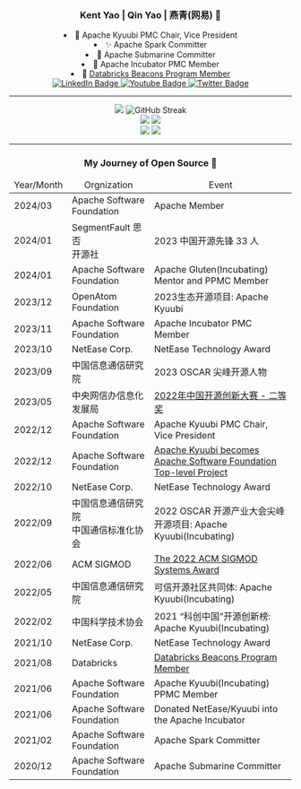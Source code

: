 <h3 align="center">Kent Yao | Qin Yao | 燕青(网易) 👋 </h3>
<div align="center">
  <div>
    <li>🦊 Apache Kyuubi PMC Chair, Vice President</li>
    <li>✨ Apache Spark Committer</li>
    <li>🚢 Apache Submarine Committer</li>
    <li>🍼 Apache Incubator PMC Member</li>
    <li>🧱 <a href="https://databricks.com/discover/beacons/kent-yao">Databricks Beacons Program Member</a></li>
  </div>
</div>

<div id="badges" align="center">
  <a href="https://www.linkedin.com/in/kent-yao/">
    <img src="https://img.shields.io/badge/LinkedIn-blue?style=for-the-badge&logo=linkedin&logoColor=white" alt="LinkedIn Badge"/>
  </a>
  <a href="https://www.youtube.com/channel/UCJB4x5YuERIWS4U0i82A4XQ">
    <img src="https://img.shields.io/badge/YouTube-red?style=for-the-badge&logo=youtube&logoColor=white" alt="Youtube Badge"/>
  </a>
  <a href="https://twitter.com/kent_zju">
    <img src="https://img.shields.io/badge/Twitter-blue?style=for-the-badge&logo=twitter&logoColor=white" alt="Twitter Badge"/>
  </a>
</div>

---

<div id="github_stats" align="center">
  <div>
    <a><img src="http://github-profile-summary-cards.vercel.app/api/cards/profile-details?username=yaooqinn&theme=github" /></a>
    <a><img src="https://streak-stats.demolab.com?user=yaooqinn&theme=github-light&mode=weekly" alt="GitHub Streak" /></a>
  </div>
  
  <div>
    <a><img src="http://github-profile-summary-cards.vercel.app/api/cards/repos-per-language?username=yaooqinn&theme=github" /></a>
    <a><img src="http://github-profile-summary-cards.vercel.app/api/cards/most-commit-language?username=yaooqinn&theme=github" /></a>
  </div>
  
  <div>
    <a><img src="http://github-profile-summary-cards.vercel.app/api/cards/stats?username=yaooqinn&theme=github" /></a>
    <a><img src="http://github-profile-summary-cards.vercel.app/api/cards/productive-time?username=yaooqinn&theme=github&utcOffset=8" /></a>
  </div>
</div>

---

<h3 align="center">My Journey of Open Source  👋</h3>

<table align="center">
  <thead>
    <tr align="center">
      <td>Year/Month</td>
      <td>Orgnization</td>
      <td>Event</td>
    </tr>
  </thead>
  <tboday>
    <tr>
      <td>2024/03</td>
      <td>Apache Software Foundation</td>
      <td>Apache Member</td>
    </tr>
    <tr>
      <td>2024/01</td>
      <td>SegmentFault 思否</br>开源社</td>
      <td>2023 中国开源先锋 33 人</td>
    </tr>
    <tr>
      <td>2024/01</td>
      <td>Apache Software Foundation</td>
      <td>Apache Gluten(Incubating) Mentor and PPMC Member</td>
    </tr>
    <tr>
      <td>2023/12</td>
      <td>OpenAtom Foundation</td>
      <td>2023生态开源项目: Apache Kyuubi</td>
    </tr>
    <tr>
      <td>2023/11</td>
      <td>Apache Software Foundation</td>
      <td>Apache Incubator PMC Member</td>
    </tr>
    <tr>
      <td>2023/10</td>
      <td>NetEase Corp.</td>
      <td>NetEase Technology Award</td>
    </tr>
    <tr>
      <td>2023/09</td>
      <td>中国信息通信研究院</td>
      <td>2023 OSCAR 尖峰开源人物</td>
    </tr>
    <tr>
      <td>2023/05</td>
      <td>中央网信办信息化发展局</td>
      <td><a href='http://bjos.oschina.net/juesaihuojiaingddanzhengshif-n121.html'>2022年中国开源创新大赛 - 二等奖</a></td>
    </tr>
    <tr>
      <td>2022/12</td>
      <td>Apache Software Foundation</td>
      <td>Apache Kyuubi PMC Chair, Vice President</td>
    </tr>
    <tr>
      <td>2022/12</td>
      <td>Apache Software Foundation</td>
      <td><a href='https://news.apache.org/foundation/entry/apache-kyuubi-becomes-top-level-project'>Apache Kyuubi becomes Apache Software Foundation Top-level Project</a></td>
    </tr>
    <tr>
      <td>2022/10</td>
      <td>NetEase Corp.</td>
      <td>NetEase Technology Award</td>
    </tr>
    <tr>
      <td>2022/09</td>
      <td>中国信息通信研究院</br>中国通信标准化协会</td>
      <td>2022 OSCAR 开源产业大会尖峰开源项目: Apache Kyuubi(Incubating)</td>
    </tr>
    <tr>
      <td>2022/06</td>
      <td>ACM SIGMOD</td>
      <td><a href='https://sigmod.org/2022-sigmod-systems-award/'>The 2022 ACM SIGMOD Systems Award</a></td>
    </tr>
    <tr>
      <td>2022/05</td>
      <td>中国信息通信研究院</td>
      <td>可信开源社区共同体: Apache Kyuubi(Incubating)</td>
    </tr>
    <tr>
      <td>2022/02</td>
      <td>中国科学技术协会</td>
      <td>2021 “科创中国”开源创新榜: Apache Kyuubi(Incubating)</td>
    </tr>
    <tr>
      <td>2021/10</td>
      <td>NetEase Corp.</td>
      <td>NetEase Technology Award</td>
    </tr>
    <tr>
      <td>2021/08</td>
      <td>Databricks</td>
      <td><a href='https://www.databricks.com/discover/beacons'>Databricks Beacons Program Member</a></td>
    </tr>
    <tr>
      <td>2021/06</td>
      <td>Apache Software Foundation</td>
      <td>Apache Kyuubi(Incubating) PPMC Member</td>
    </tr>
    <tr>
      <td>2021/06</td>
      <td>Apache Software Foundation</td>
      <td>Donated NetEase/Kyuubi into the Apache Incubator</td>
    </tr>
    <tr>
      <td>2021/02</td>
      <td>Apache Software Foundation</td>
      <td>Apache Spark Committer</td>
    </tr>
    <tr>
      <td>2020/12</td>
      <td>Apache Software Foundation</td>
      <td>Apache Submarine Committer</td>
    </tr>
  </tboday>
</table>
